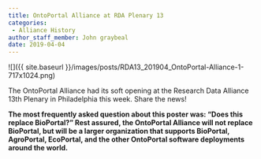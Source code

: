 ```yaml
---
title: OntoPortal Alliance at RDA Plenary 13
categories:
 - Alliance History
author_staff_member: John graybeal
date: 2019-04-04
---
```

![]({{ site.baseurl }}/images/posts/RDA13_201904_OntoPortal-Alliance-1-717x1024.png)

The OntoPortal Alliance had its soft opening at the Research Data Alliance 13th Plenary in Philadelphia this week. Share the news!

**The most frequently asked question about this poster was: “Does this replace BioPortal?” Rest assured, the OntoPortal Alliance will not replace BioPortal, but will be a larger organization that supports BioPortal, AgroPortal, EcoPortal, and the other OntoPortal software deployments around the world.**
